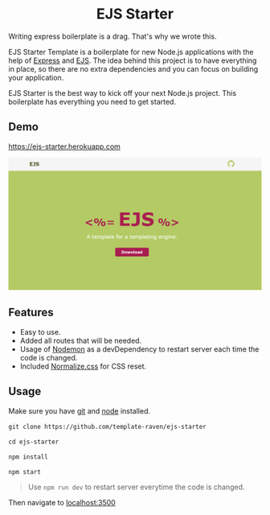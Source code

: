 <h1 align="center"> EJS Starter </h1>

Writing express boilerplate is a drag. That's why we wrote this.

EJS Starter Template is a boilerplate for new Node.js applications with the help of [Express](https://expressjs.com) and [EJS](https://ejs.co). The idea behind this project is to have everything in place, so there are no extra dependencies and you can focus on building your application.

EJS Starter is the best way to kick off your next Node.js project. This boilerplate has everything you need to get started.

## Demo
https://ejs-starter.herokuapp.com

![Preview Image](https://raw.githubusercontent.com/abrahamebij/images/main/ejs-starter.png)

## Features
- Easy to use.
- Added all routes that will be needed.
- Usage of [Nodemon](https://nodemon.io/) as a devDependency to restart server each time the code is changed.
- Included [Normalize.css](https://necolas.github.io/normalize.css/) for CSS reset.

## Usage
Make sure you have [git](https://git-scm.com) and [node](https://nodejs.org) installed.
```
git clone https://github.com/template-raven/ejs-starter
```
```
cd ejs-starter
```
```
npm install
```
```
npm start
```
> Use `npm run dev` to restart server everytime the code is changed.

Then navigate to [localhost:3500](http://localhost:3500)

